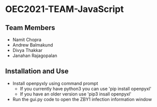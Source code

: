 # OEC2021-TEAM-JavaScript
## Team Members
* Namit Chopra
* Andrew Balmakund 
* Divya Thakkar
* Janahan Rajagopalan

## Installation and Use
* Install openpyxly using command prompt
	* If you currently have python3 you can use 'pip install openpyxl'
	* If you have an older version use 'pip3 insall openpyxl'
* Run the gui.py code to open the ZBY1 infection information window
